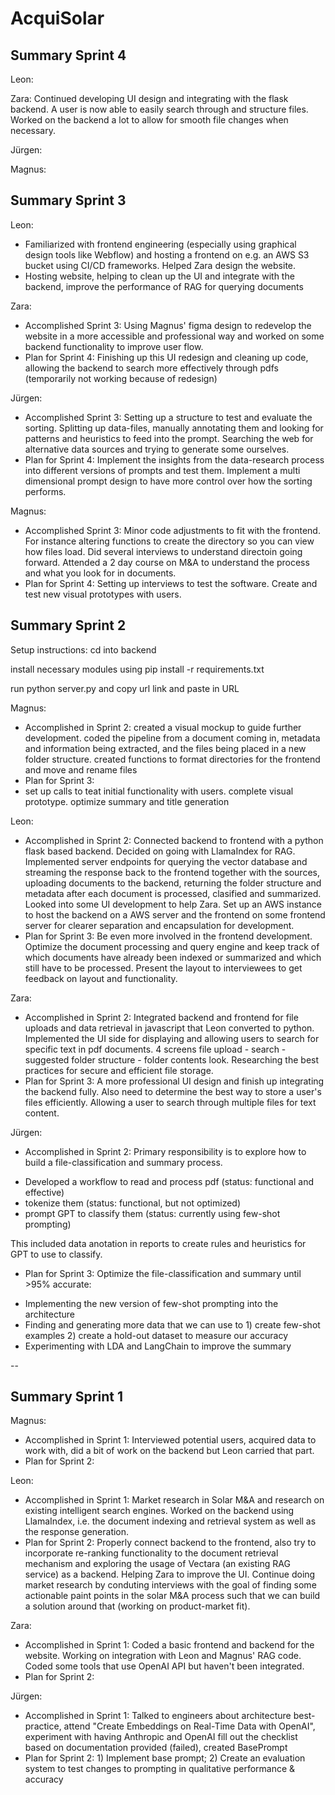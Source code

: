 # AcquiSolar
## Summary Sprint 4
Leon:

Zara: Continued developing UI design and integrating with the flask backend. A user is now able to easily search through and structure files. Worked on the backend a lot to allow for smooth file changes when necessary.

Jürgen:

Magnus:

## Summary Sprint 3

Leon:
* Familiarized with frontend engineering (especially using graphical design tools like Webflow) and hosting a frontend on e.g. an AWS S3 bucket using CI/CD frameworks. Helped Zara design the website.
* Hosting website, helping to clean up the UI and integrate with the backend, improve the performance of RAG for querying documents

Zara:
* Accomplished Sprint 3: Using Magnus' figma design to redevelop the website in a more accessible and professional way and worked on some backend functionality to improve user flow.
* Plan for Sprint 4: Finishing up this UI redesign and cleaning up code, allowing the backend to search more effectively through pdfs (temporarily not working because of redesign)

Jürgen:
* Accomplished Sprint 3: Setting up a structure to test and evaluate the sorting. Splitting up data-files, manually annotating them and looking for patterns and heuristics to feed into the prompt. Searching the web for alternative data sources and trying to generate some ourselves. 
* Plan for Sprint 4: Implement the insights from the data-research process into different versions of prompts and test them. Implement a multi dimensional prompt design to have more control over how the sorting performs. 

Magnus:
* Accomplished Sprint 3: Minor code adjustments to fit with the frontend. For instance altering functions to create the directory so you can view how files load. Did several interviews to understand directoin going forward. Attended a 2 day course on M&A to understand the process and what you look for in documents.
* Plan for Sprint 4: Setting up interviews to test the software. Create and test new visual prototypes with users.

## Summary Sprint 2

Setup instructions:
cd into backend

install necessary modules using pip install -r requirements.txt

run python server.py and copy url link and paste in URL

Magnus: 
* Accomplished in Sprint 2: created a visual mockup to guide further development. coded the pipeline from a document coming in, metadata and information being extracted, and the files being placed in a new folder structure. created functions to format directories for the frontend and move and rename files
* Plan for Sprint 3:
* set up calls to teat initial functionality with users. complete visual prototype. optimize summary and title generation

Leon: 
* Accomplished in Sprint 2: Connected backend to frontend with a python flask based backend. Decided on going with LlamaIndex for RAG. Implemented server endpoints for querying the vector database and streaming the response back to the frontend together with the sources, uploading documents to the backend, returning the folder structure and metadata after each document is processed, clasified and summarized. Looked into some UI development to help Zara. Set up an AWS instance to host the backend on a AWS server and the frontend on some frontend server for clearer separation and encapsulation for development.
* Plan for Sprint 3: Be even more involved in the frontend development. Optimize the document processing and query engine and keep track of which documents have already been indexed or summarized and which still have to be processed. Present the layout to interviewees to get feedback on layout and functionality.

Zara:
* Accomplished in Sprint 2: Integrated backend and frontend for file uploads and data retrieval in javascript that Leon converted to python. Implemented the UI side for displaying and allowing users to search for specific text in pdf documents. 4 screens file upload - search - suggested folder structure - folder contents look. Researching the best practices for secure and efficient file storage.  
* Plan for Sprint 3: A more professional UI design and finish up integrating the backend fully. Also need to determine the best way to store a user's files efficiently. Allowing a user to search through multiple files for text content.  

Jürgen:
* Accomplished in Sprint 2:
Primary responsibility is to explore how to build a file-classification and summary process. 
- Developed a workflow to read and process pdf (status: functional and effective)
- tokenize them (status: functional, but not optimized)
- prompt GPT to classify them (status: currently using few-shot prompting)

This included data anotation in reports to create rules and heuristics for GPT to use to classify. 

* Plan for Sprint 3:
Optimize the file-classification and summary until >95% accurate:
- Implementing the new version of few-shot prompting into the architecture
- Finding and generating more data that we can use to 1) create few-shot examples 2) create a hold-out dataset to measure our accuracy
- Experimenting with LDA and LangChain to improve the summary




-- 

## Summary Sprint 1

Magnus: 
* Accomplished in Sprint 1: Interviewed potential users, acquired data to work with, did a bit of work on the backend but Leon carried that part.
* Plan for Sprint 2:

Leon:
* Accomplished in Sprint 1: Market research in Solar M&A and research on existing intelligent search engines. Worked on the backend using LlamaIndex, i.e. the document indexing and retrieval system as well as the response generation.
* Plan for Sprint 2: Properly connect backend to the frontend, also try to incorporate re-ranking functionality to the document retrieval mechanism and exploring the usage of Vectara (an existing RAG service) as a backend. Helping Zara to improve the UI. Continue doing market research by conduting interviews with the goal of finding some actionable paint points in the solar M&A process such that we can build a solution around that (working on product-market fit).

Zara:
* Accomplished in Sprint 1: Coded a basic frontend and backend for the website. Working on integration with Leon and Magnus' RAG code. Coded some tools that use OpenAI API but haven't been integrated.
* Plan for Sprint 2:

Jürgen:
* Accomplished in Sprint 1: Talked to engineers about architecture best-practice, attend "Create Embeddings on Real-Time Data with OpenAI", experiment with having Anthropic and OpenAI fill out the checklist based on documentation provided (failed), created BasePrompt
* Plan for Sprint 2: 1) Implement base prompt; 2) Create an evaluation system to test changes to prompting in qualitative performance & accuracy 

